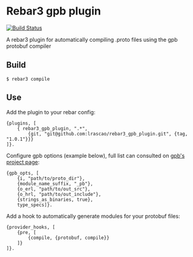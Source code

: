 Rebar3 gpb plugin
=====

[![Build Status](https://travis-ci.org/lrascao/rebar3_gpb_plugin.svg?branch=master)](https://travis-ci.org/lrascao/rebar3_gpb_plugin)

A rebar3 plugin for automatically compiling .proto files using the gpb protobuf compiler

Build
-----

    $ rebar3 compile

Use
---

Add the plugin to your rebar config:

    {plugins, [
        { rebar3_gpb_plugin, ".*",
            {git, "git@github.com:lrascao/rebar3_gpb_plugin.git", {tag, "1.0.1"}}}
    ]}.

Configure gpb options (example below), full list can consulted on [gpb's project page](https://github.com/tomas-abrahamsson/gpb):

    {gpb_opts, [
        {i, "path/to/proto_dir"},
        {module_name_suffix, "_pb"},
        {o_erl, "path/to/out_src"},
        {o_hrl, "path/to/out_include"},
        {strings_as_binaries, true},
        type_specs]}.

Add a hook to automatically generate modules for your protobuf files:

    {provider_hooks, [
        {pre, [
            {compile, {protobuf, compile}}
        ]}
    ]}.

